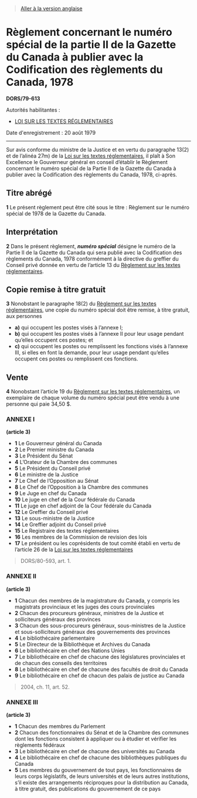 > [Aller à la version anglaise](/en/Regulations/Statutory%20Orders%20and%20Regulations/79/613.md)

# Règlement concernant le numéro spécial de la partie II de la Gazette du Canada à publier avec la Codification des règlements du Canada, 1978

**DORS/79-613**

Autorités habilitantes : 
- [LOI SUR LES TEXTES RÉGLEMENTAIRES](/fr/Lois/Lois%20révisées%20du%20Canada/S/S-22.md)

Date d'enregistrement : 20 août 1979

----------

Sur avis conforme du ministre de la Justice et en vertu du paragraphe 13(2) et de l’alinéa 27m) de la [Loi sur les textes réglementaires](/fr/Lois/Lois%20révisées%20du%20Canada/S/S-22.md), il plaît à Son Excellence le Gouverneur général en conseil d’établir le Règlement concernant le numéro spécial de la Partie II de la Gazette du Canada à publier avec la Codification des règlements du Canada, 1978, ci-après.




## Titre abrégé


**1** Le présent règlement peut être cité sous le titre : Règlement sur le numéro spécial de 1978 de la Gazette du Canada.




## Interprétation


**2** Dans le présent règlement, ***numéro spécial*** désigne le numéro de la Partie II de la Gazette du Canada qui sera publié avec la Codification des règlements du Canada, 1978 conformément à la directive du greffier du Conseil privé donnée en vertu de l’article 13 du [Règlement sur les textes réglementaires](/fr/Règlements/Codification%20des%20règlements%20du%20Canada/1501-1600/C.R.C.,%20ch.%201509.md).




## Copie remise à titre gratuit


**3** Nonobstant le paragraphe 18(2) du [Règlement sur les textes réglementaires](/fr/Règlements/Codification%20des%20règlements%20du%20Canada/1501-1600/C.R.C.,%20ch.%201509.md), une copie du numéro spécial doit être remise, à titre gratuit, aux personnes
- **a)** qui occupent les postes visés à l’annexe I;
- **b)** qui occupent les postes visés à l’annexe II pour leur usage pendant qu’elles occupent ces postes; et
- **c)** qui occupent les postes ou remplissent les fonctions visés à l’annexe III, si elles en font la demande, pour leur usage pendant qu’elles occupent ces postes ou remplissent ces fonctions.




## Vente


**4** Nonobstant l’article 19 du [Règlement sur les textes réglementaires](/fr/Règlements/Codification%20des%20règlements%20du%20Canada/1501-1600/C.R.C.,%20ch.%201509.md), un exemplaire de chaque volume du numéro spécial peut être vendu à une personne qui paie 34,50 $.




### **ANNEXE I** 
**(article 3)**
- **1** Le Gouverneur général du Canada
- **2** Le Premier ministre du Canada
- **3** Le Président du Sénat
- **4** L’Orateur de la Chambre des communes
- **5** Le Président du Conseil privé
- **6** Le ministre de la Justice
- **7** Le Chef de l’Opposition au Sénat
- **8** Le Chef de l’Opposition à la Chambre des communes
- **9** Le Juge en chef du Canada
- **10** Le juge en chef de la Cour fédérale du Canada
- **11** Le juge en chef adjoint de la Cour fédérale du Canada
- **12** Le Greffier du Conseil privé
- **13** Le sous-ministre de la Justice
- **14** Le Greffier adjoint du Conseil privé
- **15** Le Registraire des textes réglementaires
- **16** Les membres de la Commission de revision des lois
- **17** Le président ou les coprésidents de tout comité établi en vertu de l’article 26 de la [Loi sur les textes réglementaires](/fr/Lois/Lois%20révisées%20du%20Canada/S/S-22.md)
> DORS/80-593, art. 1.




### **ANNEXE II** 
**(article 3)**
- **1** Chacun des membres de la magistrature du Canada, y compris les magistrats provinciaux et les juges des cours provinciales
- **2** Chacun des procureurs généraux, ministres de la Justice et solliciteurs généraux des provinces
- **3** Chacun des sous-procureurs généraux, sous-ministres de la Justice et sous-solliciteurs généraux des gouvernements des provinces
- **4** Le bibliothécaire parlementaire
- **5** Le Directeur de la Bibliothèque et Archives du Canada
- **6** Le bibliothécaire en chef des Nations Unies
- **7** Le bibliothécaire en chef de chacune des législatures provinciales et de chacun des conseils des territoires
- **8** Le bibliothécaire en chef de chacune des facultés de droit du Canada
- **9** Le bibliothécaire en chef de chacun des palais de justice au Canada
> 2004, ch. 11, art. 52.




### **ANNEXE III** 
**(article 3)**
- **1** Chacun des membres du Parlement
- **2** Chacun des fonctionnaires du Sénat et de la Chambre des communes dont les fonctions consistent à appliquer ou à étudier et vérifier les règlements fédéraux
- **3** Le bibliothécaire en chef de chacune des universités au Canada
- **4** Le bibliothécaire en chef de chacune des bibliothèques publiques du Canada
- **5** Les membres du gouvernement de tout pays, les fonctionnaires de leurs corps législatifs, de leurs universités et de leurs autres institutions, s’il existe des arrangements réciproques pour la distribution au Canada, à titre gratuit, des publications du gouvernement de ce pays

